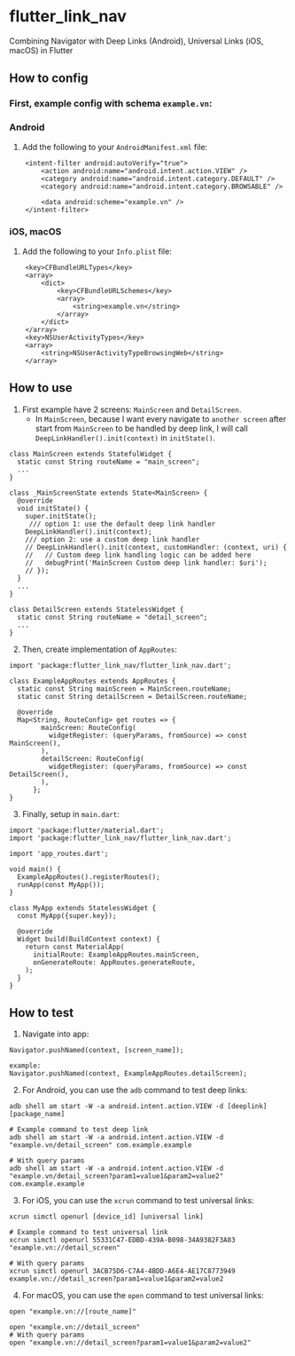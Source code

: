 # flutter_link_nav

Combining Navigator with Deep Links (Android), Universal Links (iOS, macOS) in Flutter

## How to config
### First, example config with schema `example.vn`:
### Android
1. Add the following to your `AndroidManifest.xml` file:

```            
    <intent-filter android:autoVerify="true">
        <action android:name="android.intent.action.VIEW" />
        <category android:name="android.intent.category.DEFAULT" />
        <category android:name="android.intent.category.BROWSABLE" />

        <data android:scheme="example.vn" />
    </intent-filter>
```
### iOS, macOS
1. Add the following to your `Info.plist` file:

```
    <key>CFBundleURLTypes</key>
    <array>
        <dict>
            <key>CFBundleURLSchemes</key>
            <array>
                <string>example.vn</string>
            </array>
        </dict>
    </array>
    <key>NSUserActivityTypes</key>
    <array>
        <string>NSUserActivityTypeBrowsingWeb</string>
    </array>
```

## How to use
1. First example have 2 screens: `MainScreen` and `DetailScreen`.
   - In `MainScreen`, because I want every navigate to `another screen` after start from `MainScreen` to be handled by deep link, I will call `DeepLinkHandler().init(context)` in `initState()`.
```
class MainScreen extends StatefulWidget {
  static const String routeName = "main_screen";
  ...
}

class _MainScreenState extends State<MainScreen> {
  @override
  void initState() {
    super.initState();
     /// option 1: use the default deep link handler
    DeepLinkHandler().init(context);
    /// option 2: use a custom deep link handler
    // DeepLinkHandler().init(context, customHandler: (context, uri) {
    //   // Custom deep link handling logic can be added here
    //   debugPrint('MainScreen Custom deep link handler: $uri');
    // });
  }
  ...
}

class DetailScreen extends StatelessWidget {
  static const String routeName = "detail_screen";
  ...
}
```
2. Then, create implementation of `AppRoutes`:

```
import 'package:flutter_link_nav/flutter_link_nav.dart';

class ExampleAppRoutes extends AppRoutes {
  static const String mainScreen = MainScreen.routeName;
  static const String detailScreen = DetailScreen.routeName;

  @override
  Map<String, RouteConfig> get routes => {
        mainScreen: RouteConfig(
          widgetRegister: (queryParams, fromSource) => const MainScreen(),
        ),
        detailScreen: RouteConfig(
          widgetRegister: (queryParams, fromSource) => const DetailScreen(),
        ),
      };
}
```
3. Finally, setup in `main.dart`:

```
import 'package:flutter/material.dart';
import 'package:flutter_link_nav/flutter_link_nav.dart';

import 'app_routes.dart';

void main() {
  ExampleAppRoutes().registerRoutes();
  runApp(const MyApp());
}

class MyApp extends StatelessWidget {
  const MyApp({super.key});

  @override
  Widget build(BuildContext context) {
    return const MaterialApp(
      initialRoute: ExampleAppRoutes.mainScreen,
      onGenerateRoute: AppRoutes.generateRoute,
    );
  }
}
```

## How to test
1. Navigate into app:
```
Navigator.pushNamed(context, [screen_name]);

example:
Navigator.pushNamed(context, ExampleAppRoutes.detailScreen);
```

2. For Android, you can use the `adb` command to test deep links:
```
adb shell am start -W -a android.intent.action.VIEW -d [deeplink] [package_name]

# Example command to test deep link
adb shell am start -W -a android.intent.action.VIEW -d "example.vn/detail_screen" com.example.example

# With query params
adb shell am start -W -a android.intent.action.VIEW -d "example.vn/detail_screen?param1=value1&param2=value2" com.example.example
```

3. For iOS, you can use the `xcrun` command to test universal links:
```
xcrun simctl openurl [device_id] [universal link]

# Example command to test universal link
xcrun simctl openurl 55331C47-EDBD-439A-B098-34A9382F3A83 "example.vn://detail_screen"

# With query params
xcrun simctl openurl 3ACB75D6-C7A4-4BDD-A6E4-AE17C8773949 example.vn://detail_screen?param1=value1&param2=value2
```
4. For macOS, you can use the `open` command to test universal links:
```
open "example.vn://[route_name]"

open "example.vn://detail_screen"
# With query params
open "example.vn://detail_screen?param1=value1&param2=value2"
```
